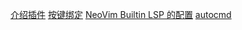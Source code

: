 [介绍插件](./plugins.md)
[按键绑定](./keybindings.md)
[NeoVim Builtin LSP 的配置](./NeoVim_Builtin_LSP.md)
[autocmd](https://yianwillis.github.io/vimcdoc/doc/autocmd.html)



